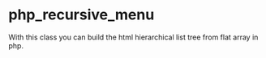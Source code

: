# php_recursive_menu
With this class you can build the html hierarchical list tree from flat array in php.

